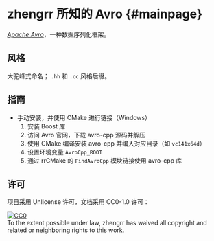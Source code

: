 # zhengrr 所知的 Avro                                                {#mainpage}

[*Apache Avro*](https://avro.apache.org/)，一种数据序列化框架。

## 风格

大驼峰式命名；
`.hh` 和 `.cc` 风格后缀。

## 指南

*   手动安装，并使用 CMake 进行链接（Windows）
    1.  安装 Boost 库
    2.  访问 Avro 官网，下载 avro-cpp 源码并解压
    3.  使用 CMake 编译安装 avro-cpp 并编入对应目录（如 `vc141x64d`）
    4.  设置环境变量 `AvroCpp_ROOT`
    5.  通过 rrCMake 的 `FindAvroCpp` 模块链接使用 avro-cpp 库

## 许可

项目采用 Unlicense 许可，文档采用 CC0-1.0 许可：

<p xmlns:dct="https://purl.org/dc/terms/">
  <a rel="license"
     href="https://creativecommons.org/publicdomain/zero/1.0/">
    <img src="https://licensebuttons.net/p/zero/1.0/88x31.png" style="border-style: none;" alt="CC0" />
  </a>
  <br />
  To the extent possible under law,
  <span resource="[_:publisher]" rel="dct:publisher">
    <span property="dct:title">zhengrr</span></span>
  has waived all copyright and related or neighboring rights to this work.
</p>
